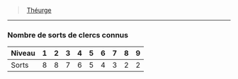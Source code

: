 ﻿---
!Generic
Id: cleric_theurgist_hd.md#nombre-de-sorts-de-clercs-connus
ParentLink: cleric_theurgist_hd.md#théurge
Name: Nombre de sorts de clercs connus
ParentName: Théurge
NameLevel: 3
Attributes: {}
---
> [Théurge](hd_cleric_theurgist.md)

---

### Nombre de sorts de clercs connus

|Niveau|1|2|3|4|5|6|7|8|9|
|---|---|---|---|---|---|---|---|---|---|
|Sorts|8|8|7|6|5|4|3|2|2|

